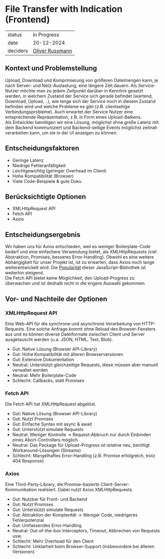 # File Transfer with Indication (Frontend)

|          |                                                            |
| -------- | ---------------------------------------------------------- |
| status   | in Progress                                                |
| date     | 20-12-2024                                                 |
| deciders | [Oliver Russmann](https://github.com/orussmann) |

## Kontext und Problemstellung
Upload, Download und Komprimierung von größeren Dateimengen kann, je nach Server- und Netz-Auslastung, eine längere Zeit dauern. Als Service-Nutzer möchte man zu jedem Zeitpunkt darüber in Kenntnis gesetzt werden,
in welchem Zustand der Service sich gerade befindet (wartend, Download, Upload, ..), wie lange sich der Service noch in diesem Zustand befinden wird und welche Probleme es gibt (z.B. clientseitige Verbindungsprobleme).
Auch erwartet der Service Nutzer eine entsprechende Repräsentation, z.B. in Form eines Upload-Balkens.<br>
Als Entwickler benötigen wir eine Lösung, möglichst ohne große Latenz mit dem Backend kommuniziert und Backend-seitige Events möglichst zeitnah verarbeiten kann, um sie in der UI anzeigen zu können.


## Entscheidungsfaktoren
- Geringe Latenz
- Niedrige Fehleranfälligkeit
- Leichtgewichtig (geringer Overhead im Client)
- Hohe Kompatibilität (Browser)
- Viele Code-Beispiele & gute Doku

## Berücksichtigte Optionen
- XMLHttpRequest API
- Fetch API
- Axios


## Entscheidungsergebnis
Wir haben uns für Axios entschieden, weil es weniger Boilerplate-Code bedarf und eine einfachere Verwendung bietet, als XMLHttpRequests (viel Abstraktion, Promises, besseres Error-Handling). Obwohl es eine weitere Abhängigkeit für unser Projekt ist, ist zu erwarten, dass Axios noch lange weiterentwickelt wird. Die <a href="https://npmtrends.com/axios-vs-fetch">Popularität</a> dieser JavaScript-Bibliothek ist weiterhin steigend.<br> Die Fetch API bietet keine Möglichkeit, den Upload-Progress zu überwachen und ist deshalb nicht in die engere Auswahl gekommen.   

## Vor- und Nachteile der Optionen

### XMLHttpRequest API
Eine Web-API für die synchrone und asynchrone Verarbeitung von HTTP-Requests.
Eine solche Anfrage kommt ohne Reload des Browser-Fensters aus und es können diverse Dateiformate zwischen Client und Server ausgetauscht werden (u.a. JSON, HTML, Text, Blob).

- Gut: Native Lösung (Browser API-Library)
- Gut: Hohe Kompatibilität mit älteren Browserversionen
- Gut: Extensive Dokumentation 
- Neutral: Unterstützt gleichzeitige Requests, diese müssen aber manuell verwaltet werden
- Neutral: Mehr Boilerplate-Code
- Schlecht: Callbacks, statt Promises

### Fetch API
Die Fetch API hat XMLHttpRequest abgelöst.

- Gut: Native Lösung (Browser API-Library)
- Gut: Nutzt Promises
- Gut: Einfache Syntax mit async & await
- Gut: Unterstützt simulate Requests
- Neutral: Weniger Kontrolle -> Request-Abbruch nur durch Einbinden eines Abort-Controllers möglich
- Neutral: Das Package für Upload-Progress ist relative neu, benötigt Workaround-Lösungen (Streams) 
- Schlecht: Mangelhaftes Error-Handling (z.B. Promise erfolgreich, trotz 404 Response)

### Axios
Eine Third-Party-Library, die Promise-basierte Client-Server-Kommunikation realisiert. Dabei nutzt Axios XMLHttpRequests.

- Gut: Nutzbar für Front- und Backend
- Gut: Nutzt Promises
- Gut: Unterstützt simulate Requests
- Gut: Abtraktion der Komplexität -> Weniger Code, niedrigeres Fehlerpotenzial
- Gut: Umfassendes Error-Handling
- Neutral: Out-of-the-box Interceptors, Timeout, Abbrechen von Requests usw.
- Schlecht: Mehr Overhead für den Client
- Schlecht: Unklarheit beim Browser-Support (insbesondere bei älteren Versionen)
